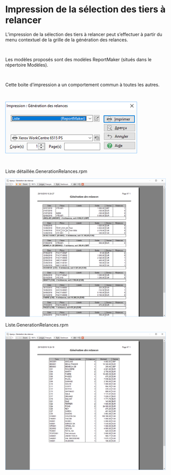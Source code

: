 # Impression de la sélection des tiers à relancer

L’impression de la sélection des tiers à relancer peut s’effectuer à 
 partir du menu contextuel de la grille de la génération des relances.


 


Les modèles proposés sont des modèles ReportMaker (situés dans le répertoire 
 Modèles).


 


Cette boite d’impression 
 a un comportement commun à toutes les autres.


 


![](../../../assets/images/Relancer/Impressions/2/Filtres.png)


 


Liste détaillée.GenerationRelances.rpm


![](../../../assets/images/Relancer/Impressions/2/Liste_detaillee.png)


Liste.GenerationRelances.rpm


![](../../../assets/images/Relancer/Impressions/2/Liste.png)


